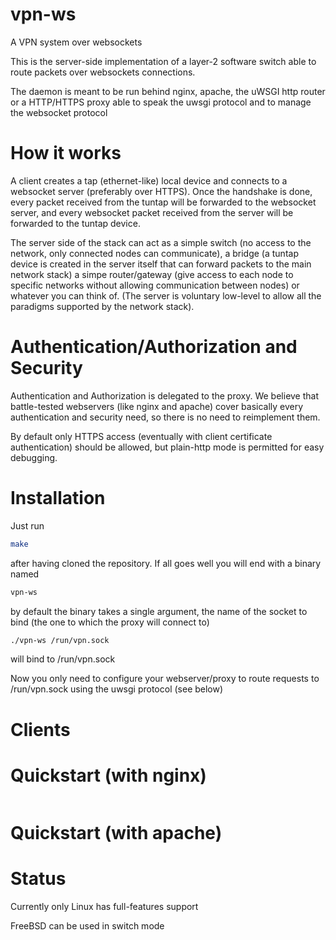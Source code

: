 vpn-ws
======

A VPN system over websockets

This is the server-side implementation of a layer-2 software switch able to route packets over websockets connections.

The daemon is meant to be run behind nginx, apache, the uWSGI http router or a HTTP/HTTPS proxy able to speak the uwsgi protocol and to manage
the websocket protocol

How it works
============

A client creates a tap (ethernet-like) local device and connects to a websocket server (preferably over HTTPS). Once the handshake is done,
every packet received from the tuntap will be forwarded to the websocket server, and every websocket packet received from the server will be forwarded
to the tuntap device.

The server side of the stack can act as a simple switch (no access to the network, only connected nodes can communicate), a bridge (a tuntap device is created in
the server itself that can forward packets to the main network stack) a simpe router/gateway (give access to each node to specific networks without allowing communication between nodes) or whatever
you can think of. (The server is voluntary low-level to allow all the paradigms supported by the network stack).

Authentication/Authorization and Security
=========================================

Authentication and Authorization is delegated to the proxy. We believe that battle-tested webservers (like nginx and apache) cover basically every authentication and security need, so there is no need to reimplement them.

By default only HTTPS access (eventually with client certificate authentication) should be allowed, but plain-http mode is permitted for easy debugging.

Installation
============

Just run

```sh
make
```

after having cloned the repository. If all goes well you will end with a binary named

```sh
vpn-ws
```

by default the binary takes a single argument, the name of the socket to bind (the one to which the proxy will connect to)

```sh
./vpn-ws /run/vpn.sock
```

will bind to /run/vpn.sock

Now you only need to configure your webserver/proxy to route requests to /run/vpn.sock using the uwsgi protocol (see below)

Clients
=======

Quickstart (with nginx)
=======================


```nginx
```

Quickstart (with apache)
========================


Status
======

Currently only Linux has full-features support

FreeBSD can be used in switch mode
